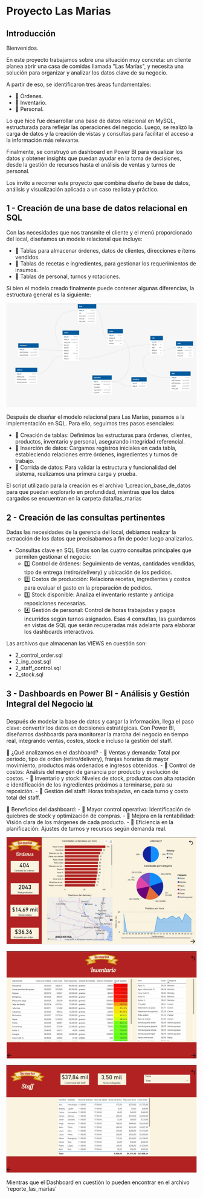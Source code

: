 # Proyecto Las Marias

## Introducción

Bienvenidos.

En este proyecto trabajamos sobre una situación muy concreta: un cliente planea abrir una casa de comidas llamada "Las Marías", y necesita una solución para organizar y analizar los datos clave de su negocio.

A partir de eso, se identificaron tres áreas fundamentales: 
- 🔹 Órdenes. 
- 🔹 Inventario. 
- 🔹 Personal.

Lo que hice fue desarrollar una base de datos relacional en MySQL, estructurada para reflejar las operaciones del negocio. Luego, se realizó la carga de datos y la creación de vistas y consultas para facilitar el acceso a la información más relevante.

Finalmente, se construyó un dashboard en Power BI para visualizar los datos y obtener insights que puedan ayudar en la toma de decisiones, desde la gestión de recursos hasta el análisis de ventas y turnos de personal.

Los invito a recorrer este proyecto que combina diseño de base de datos, análisis y visualización aplicada a un caso realista y práctico.

## 1 - Creación de una base de datos relacional en SQL

Con las necesidades que nos transmite el cliente y el menú proporcionado del local, diseñamos un modelo relacional que incluye:
- 🔹 Tablas para almacenar órdenes, datos de clientes, direcciones e ítems vendidos.
- 🔹 Tablas de recetas e ingredientes, para gestionar los requerimientos de insumos.
- 🔹 Tablas de personal, turnos y rotaciones.

Si bien el modelo creado finalmente puede contener algunas diferencias, la estructura general es la siguiente:

![Modelo relacional de la base de datos de Las Marías](create_bd.JPG)

Después de diseñar el modelo relacional para Las Marías, pasamos a la implementación en SQL. Para ello, seguimos tres pasos esenciales:
- 🔹 Creación de tablas: Definimos las estructuras para órdenes, clientes, productos, inventario y personal, asegurando integridad referencial.
- 🔹 Inserción de datos: Cargamos registros iniciales en cada tabla, estableciendo relaciones entre órdenes, ingredientes y turnos de trabajo.
- 🔹 Corrida de datos: Para validar la estructura y funcionalidad del sistema, realizamos una primera carga y prueba.

El script utilizado para la creación es el archivo 1_creacion_base_de_datos para que puedan explorarlo en profundidad, mientras que los datos cargados se encuentran en la carpeta data/las_marias

## 2 - Creación de las consultas pertinentes

Dadas las necesidades de la gerencia del local, debiamos realizar la extracción de los datos que precisabamos a fin de poder luego analizarlos.

- Consultas clave en SQL
Estas son las cuatro consultas principales que permiten gestionar el negocio:
    - 1️⃣ Control de órdenes: Seguimiento de ventas, cantidades vendidas, tipo de entrega (retiro/delivery) y ubicación de los pedidos.
    - 2️⃣ Costos de producción: Relaciona recetas, ingredientes y costos para evaluar el gasto en la preparación de pedidos.
    - 3️⃣ Stock disponible: Analiza el inventario restante y anticipa reposiciones necesarias.
    - 4️⃣ Gestión de personal: Control de horas trabajadas y pagos incurridos según turnos asignados.
Esas 4 consultas, las guardamos en vistas de SQL que serán recuperadas más adelante para elaborar los dashboards interactivos.

Las archivos que almacenan las VIEWS en cuestión son:
- 2_control_order.sql
- 2_ing_cost.sql
- 2_staff_control.sql
- 2_stock.sql

## 3 - Dashboards en Power BI - Análisis y Gestión Integral del Negocio 📊 
Después de modelar la base de datos y cargar la información, llega el paso clave: convertir los datos en decisiones estratégicas. Con Power BI, diseñamos dashboards para monitorear la marcha del negocio en tiempo real, integrando ventas, costos, stock e incluso la gestión del staff. 

🔹 ¿Qué analizamos en el dashboard? 
    - 📌 Ventas y demanda: Total por período, tipo de orden (retiro/delivery), franjas horarias de mayor movimiento, productos más ordenados e ingresos obtenidos. 
    - 📌 Control de costos: Análisis del margen de ganancia por producto y evolución de costos. 
    - 📌 Inventario y stock: Niveles de stock, productos con alta rotación e identificación de los ingredientes próximos a terminarse, para su reposición. 
    - 📌 Gestión del staff: Horas trabajadas, en cada turno y costo total del staff. 

🔹 Beneficios del dashboard: 
    - 📌 Mayor control operativo: Identificación de quiebres de stock y optimización de compras. 
    - 📌 Mejora en la rentabilidad: Visión clara de los márgenes de cada producto. 
    - 📌 Eficiencia en la planificación: Ajustes de turnos y recursos según demanda real. 

![Dashboard del control de órdenes](reporte1.JPG)

![Dashboard del control de inventario](reporte2.JPG)

![Dashboard del control de staff](reporte3.JPG)

Mientras que el Dashboard en cuestión lo pueden encontrar en el archivo 'reporte_las_marias'
